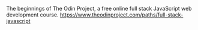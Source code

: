 The beginnings of The Odin Project, a free online full stack JavaScript web development course.
https://www.theodinproject.com/paths/full-stack-javascript
